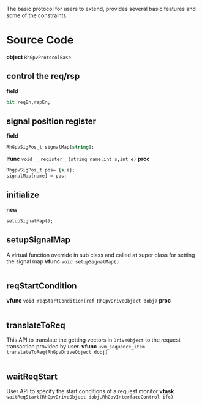 The basic protocol for users to extend, provides several basic features and some of the constraints.

# Source Code
**object** `RhGpvProtocolBase`

## control the req/rsp
**field**
```systemverilog
bit reqEn,rspEn;
```
## signal position register
**field**
```systemverilog
RhGpvSigPos_t signalMap[string];
```
**lfunc** `void __register__(string name,int s,int e)`
**proc**
```systemverilog
RhgpvSigPos_t pos= {s,e};
signalMap[name] = pos;
```

## initialize
**new**
```systemverilog
setupSignalMap();
```

## setupSignalMap
A virtual function override in sub class and called at super class for setting the signal map
**vfunc** `void setupSignalMap()`
```
```

## reqStartCondition
**vfunc** `void reqStartCondition(ref RhGpvDriveObject dobj)`
**proc**
```
```


## translateToReq
This API to translate the getting vectors in `DriveObject` to the request transaction provided by user.
**vfunc** `uvm_sequence_item translateToReq(RhGpvDriveObject dobj)`
```
```

## waitReqStart
User API to specify the start conditions of a request monitor
**vtask** `waitReqStart(RhGpvDriveObject dobj,RhGpvInterfaceControl ifc)`
```
```